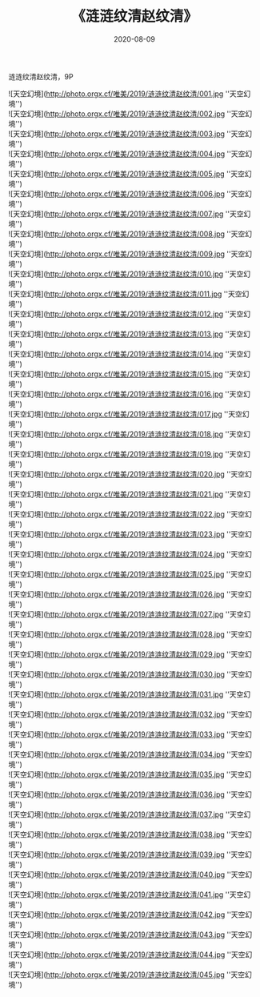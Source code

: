 ﻿---
layout: post
title:  《涟涟纹清赵纹清》
date:   2020-08-09
image: http://photo.orgx.cf/唯美/2019/涟涟纹清赵纹清/000.jpg
categories: [美女, 清纯, 唯美]
---

涟涟纹清赵纹清，9P



![天空幻境](http://photo.orgx.cf/唯美/2019/涟涟纹清赵纹清/001.jpg ''天空幻境'') <br>
![天空幻境](http://photo.orgx.cf/唯美/2019/涟涟纹清赵纹清/002.jpg ''天空幻境'') <br>
![天空幻境](http://photo.orgx.cf/唯美/2019/涟涟纹清赵纹清/003.jpg ''天空幻境'') <br>
![天空幻境](http://photo.orgx.cf/唯美/2019/涟涟纹清赵纹清/004.jpg ''天空幻境'') <br>
![天空幻境](http://photo.orgx.cf/唯美/2019/涟涟纹清赵纹清/005.jpg ''天空幻境'') <br>
![天空幻境](http://photo.orgx.cf/唯美/2019/涟涟纹清赵纹清/006.jpg ''天空幻境'') <br>
![天空幻境](http://photo.orgx.cf/唯美/2019/涟涟纹清赵纹清/007.jpg ''天空幻境'') <br>
![天空幻境](http://photo.orgx.cf/唯美/2019/涟涟纹清赵纹清/008.jpg ''天空幻境'') <br>
![天空幻境](http://photo.orgx.cf/唯美/2019/涟涟纹清赵纹清/009.jpg ''天空幻境'') <br>
![天空幻境](http://photo.orgx.cf/唯美/2019/涟涟纹清赵纹清/010.jpg ''天空幻境'') <br>
![天空幻境](http://photo.orgx.cf/唯美/2019/涟涟纹清赵纹清/011.jpg ''天空幻境'') <br>
![天空幻境](http://photo.orgx.cf/唯美/2019/涟涟纹清赵纹清/012.jpg ''天空幻境'') <br>
![天空幻境](http://photo.orgx.cf/唯美/2019/涟涟纹清赵纹清/013.jpg ''天空幻境'') <br>
![天空幻境](http://photo.orgx.cf/唯美/2019/涟涟纹清赵纹清/014.jpg ''天空幻境'') <br>
![天空幻境](http://photo.orgx.cf/唯美/2019/涟涟纹清赵纹清/015.jpg ''天空幻境'') <br>
![天空幻境](http://photo.orgx.cf/唯美/2019/涟涟纹清赵纹清/016.jpg ''天空幻境'') <br>
![天空幻境](http://photo.orgx.cf/唯美/2019/涟涟纹清赵纹清/017.jpg ''天空幻境'') <br>
![天空幻境](http://photo.orgx.cf/唯美/2019/涟涟纹清赵纹清/018.jpg ''天空幻境'') <br>
![天空幻境](http://photo.orgx.cf/唯美/2019/涟涟纹清赵纹清/019.jpg ''天空幻境'') <br>
![天空幻境](http://photo.orgx.cf/唯美/2019/涟涟纹清赵纹清/020.jpg ''天空幻境'') <br>
![天空幻境](http://photo.orgx.cf/唯美/2019/涟涟纹清赵纹清/021.jpg ''天空幻境'') <br>
![天空幻境](http://photo.orgx.cf/唯美/2019/涟涟纹清赵纹清/022.jpg ''天空幻境'') <br>
![天空幻境](http://photo.orgx.cf/唯美/2019/涟涟纹清赵纹清/023.jpg ''天空幻境'') <br>
![天空幻境](http://photo.orgx.cf/唯美/2019/涟涟纹清赵纹清/024.jpg ''天空幻境'') <br>
![天空幻境](http://photo.orgx.cf/唯美/2019/涟涟纹清赵纹清/025.jpg ''天空幻境'') <br>
![天空幻境](http://photo.orgx.cf/唯美/2019/涟涟纹清赵纹清/026.jpg ''天空幻境'') <br>
![天空幻境](http://photo.orgx.cf/唯美/2019/涟涟纹清赵纹清/027.jpg ''天空幻境'') <br>
![天空幻境](http://photo.orgx.cf/唯美/2019/涟涟纹清赵纹清/028.jpg ''天空幻境'') <br>
![天空幻境](http://photo.orgx.cf/唯美/2019/涟涟纹清赵纹清/029.jpg ''天空幻境'') <br>
![天空幻境](http://photo.orgx.cf/唯美/2019/涟涟纹清赵纹清/030.jpg ''天空幻境'') <br>
![天空幻境](http://photo.orgx.cf/唯美/2019/涟涟纹清赵纹清/031.jpg ''天空幻境'') <br>
![天空幻境](http://photo.orgx.cf/唯美/2019/涟涟纹清赵纹清/032.jpg ''天空幻境'') <br>
![天空幻境](http://photo.orgx.cf/唯美/2019/涟涟纹清赵纹清/033.jpg ''天空幻境'') <br>
![天空幻境](http://photo.orgx.cf/唯美/2019/涟涟纹清赵纹清/034.jpg ''天空幻境'') <br>
![天空幻境](http://photo.orgx.cf/唯美/2019/涟涟纹清赵纹清/035.jpg ''天空幻境'') <br>
![天空幻境](http://photo.orgx.cf/唯美/2019/涟涟纹清赵纹清/036.jpg ''天空幻境'') <br>
![天空幻境](http://photo.orgx.cf/唯美/2019/涟涟纹清赵纹清/037.jpg ''天空幻境'') <br>
![天空幻境](http://photo.orgx.cf/唯美/2019/涟涟纹清赵纹清/038.jpg ''天空幻境'') <br>
![天空幻境](http://photo.orgx.cf/唯美/2019/涟涟纹清赵纹清/039.jpg ''天空幻境'') <br>
![天空幻境](http://photo.orgx.cf/唯美/2019/涟涟纹清赵纹清/040.jpg ''天空幻境'') <br>
![天空幻境](http://photo.orgx.cf/唯美/2019/涟涟纹清赵纹清/041.jpg ''天空幻境'') <br>
![天空幻境](http://photo.orgx.cf/唯美/2019/涟涟纹清赵纹清/042.jpg ''天空幻境'') <br>
![天空幻境](http://photo.orgx.cf/唯美/2019/涟涟纹清赵纹清/043.jpg ''天空幻境'') <br>
![天空幻境](http://photo.orgx.cf/唯美/2019/涟涟纹清赵纹清/044.jpg ''天空幻境'') <br>
![天空幻境](http://photo.orgx.cf/唯美/2019/涟涟纹清赵纹清/045.jpg ''天空幻境'') <br>
